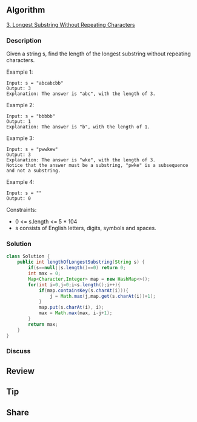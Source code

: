 ## Algorithm

[3. Longest Substring Without Repeating Characters](https://leetcode.com/problems/longest-substring-without-repeating-characters/)

### Description

Given a string s, find the length of the longest substring without repeating characters.


Example 1:

```
Input: s = "abcabcbb"
Output: 3
Explanation: The answer is "abc", with the length of 3.
```


Example 2:

```
Input: s = "bbbbb"
Output: 1
Explanation: The answer is "b", with the length of 1.
```


Example 3:

```
Input: s = "pwwkew"
Output: 3
Explanation: The answer is "wke", with the length of 3.
Notice that the answer must be a substring, "pwke" is a subsequence and not a substring.
```

Example 4:

```
Input: s = ""
Output: 0
```

Constraints:

- 0 <= s.length <= 5 * 104
- s consists of English letters, digits, symbols and spaces.

### Solution

```java
class Solution {
    public int lengthOfLongestSubstring(String s) {
        if(s==null||s.length()==0) return 0;
        int max = 0;
        Map<Character,Integer> map = new HashMap<>();
        for(int i=0,j=0;i<s.length();i++){
            if(map.containsKey(s.charAt(i))){
                j = Math.max(j,map.get(s.charAt(i))+1);
            }
            map.put(s.charAt(i), i);
            max = Math.max(max, i-j+1);
        }
        return max;
    }
}
```

### Discuss

## Review


## Tip


## Share
